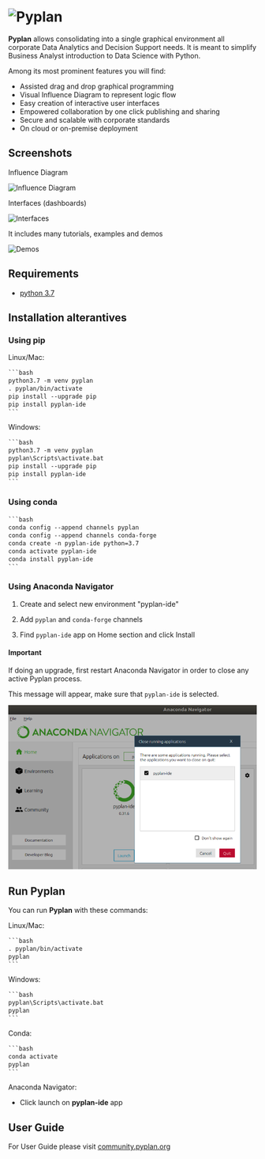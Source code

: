 # ![Pyplan](docs/assets/img/logo.png)

**Pyplan** allows consolidating into a single graphical environment all
corporate Data Analytics and Decision Support needs. It is meant to
simplify Business Analyst introduction to Data Science with Python.

Among its most prominent features you will find:

- Assisted drag and drop graphical programming
- Visual Influence Diagram to represent logic flow
- Easy creation of interactive user interfaces
- Empowered collaboration by one click publishing and sharing
- Secure and scalable with corporate standards
- On cloud or on-premise deployment

## Screenshots

Influence Diagram

![Influence Diagram](docs/assets/img/diagram.png)

Interfaces (dashboards)

![Interfaces](docs/assets/img/interface.png)

It includes many tutorials, examples and demos

![Demos](docs/assets/img/demos.png)

## Requirements

- [python 3.7](https://www.python.org/downloads/release/python-375/)

## Installation alterantives

### Using **pip**

Linux/Mac:

    ```bash
    python3.7 -m venv pyplan
    . pyplan/bin/activate
    pip install --upgrade pip
    pip install pyplan-ide
    ```

Windows:

    ```bash
    python3.7 -m venv pyplan
    pyplan\Scripts\activate.bat
    pip install --upgrade pip
    pip install pyplan-ide
    ```

### Using **conda**

    ```bash
    conda config --append channels pyplan
    conda config --append channels conda-forge
    conda create -n pyplan-ide python=3.7
    conda activate pyplan-ide
    conda install pyplan-ide
    ```

### Using **Anaconda Navigator**

1. Create and select new environment "pyplan-ide"

2. Add `pyplan` and `conda-forge` channels

3. Find `pyplan-ide` app on Home section and click Install

#### Important

If doing an upgrade, first restart Anaconda Navigator in order to close any active Pyplan process.

This message will appear, make sure that `pyplan-ide` is selected.

![Restart Anaconda Navigator](docs/assets/img/restart-anaconda-navigator.png)

## Run Pyplan

You can run **Pyplan** with these commands:

Linux/Mac:

    ```bash
    . pyplan/bin/activate
    pyplan
    ```

Windows:

    ```bash
    pyplan\Scripts\activate.bat
    pyplan
    ```

Conda:

    ```bash
    conda activate
    pyplan
    ```

Anaconda Navigator:

- Click launch on **pyplan-ide** app

## User Guide

For User Guide please visit [community.pyplan.org](http://community.pyplan.org)
